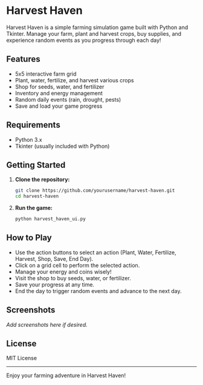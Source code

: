 # Harvest Haven

Harvest Haven is a simple farming simulation game built with Python and Tkinter. Manage your farm, plant and harvest crops, buy supplies, and experience random events as you progress through each day!

## Features
- 5x5 interactive farm grid
- Plant, water, fertilize, and harvest various crops
- Shop for seeds, water, and fertilizer
- Inventory and energy management
- Random daily events (rain, drought, pests)
- Save and load your game progress

## Requirements
- Python 3.x
- Tkinter (usually included with Python)

## Getting Started
1. **Clone the repository:**
   ```bash
   git clone https://github.com/yourusername/harvest-haven.git
   cd harvest-haven
   ```
2. **Run the game:**
   ```bash
   python harvest_haven_ui.py
   ```

## How to Play
- Use the action buttons to select an action (Plant, Water, Fertilize, Harvest, Shop, Save, End Day).
- Click on a grid cell to perform the selected action.
- Manage your energy and coins wisely!
- Visit the shop to buy seeds, water, or fertilizer.
- Save your progress at any time.
- End the day to trigger random events and advance to the next day.

## Screenshots
_Add screenshots here if desired._

## License
MIT License

---

Enjoy your farming adventure in Harvest Haven! 